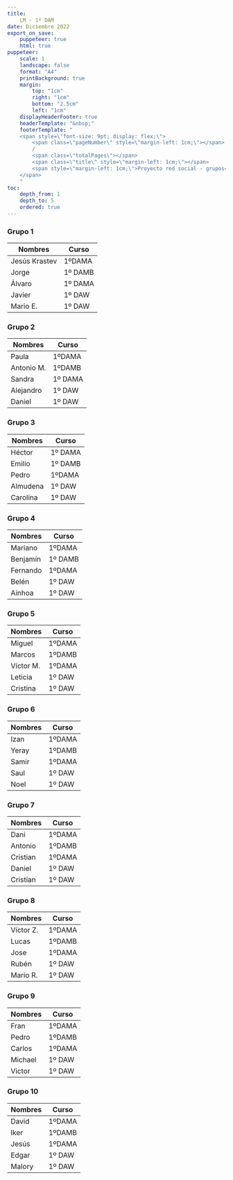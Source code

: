 ```yaml
---
title: 
    LM - 1º DAM
date: Diciembre 2022
export_on_save:
    puppeteer: true
    html: true
puppeteer:
    scale: 1
    landscape: false
    format: "A4"
    printBackground: true
    margin:
        top: "1cm"
        right: "1cm"
        bottom: "2.5cm"
        left: "1cm"
    displayHeaderFooter: true
    headerTemplate: "&nbsp;"
    footerTemplate: "
    <span style=\"font-size: 9pt; display: flex;\">
        <span class=\"pageNumber\" style=\"margin-left: 1cm;\"></span>
        /
        <span class=\"totalPages\"></span>
        <span class=\"title\" style=\"margin-left: 1cm;\"></span>
        <span style=\"margin-left: 1cm;\">Proyecto red social - grupos</span>
    </span>
    "
toc:
    depth_from: 1
    depth_to: 5
    ordered: true
---
```


### Grupo 1
| Nombres | Curso |
|---------|-------|
|Jesús Krastev | 1ºDAMA
|Jorge | 1º DAMB|
|Álvaro| 1º DAMA|
|Javier| 1º DAW|
|Mario E.| 1º DAW|

### Grupo 2
| Nombres | Curso |
|---------|-------|
| Paula | 1ºDAMA
| Antonio M.| 1ºDAMB
| Sandra | 1º DAMA
|Alejandro| 1º DAW|
|Daniel| 1º DAW|

### Grupo 3
| Nombres | Curso |
|---------|-------|
| Héctor | 1º DAMA
| Emilio | 1º DAMB
| Pedro | 1ºDAMA|
|Almudena| 1º DAW|
|Carolina| 1º DAW|

### Grupo 4
| Nombres | Curso |
|---------|-------|
| Mariano | 1ºDAMA |
| Benjamín | 1º DAMB|
| Fernando | 1ºDAMA |
|Belén  | 1º DAW|
|Ainhoa| 1º DAW|

### Grupo 5
| Nombres | Curso |
|---------|-------|
| Miguel  | 1ºDAMA|
| Marcos  | 1ºDAMB|
| Víctor M.  | 1ºDAMA|
|Leticia| 1º DAW|
|Cristina| 1º DAW|

### Grupo 6
| Nombres | Curso |
|---------|-------|
| Izan  | 1ºDAMA|
| Yeray  | 1ºDAMB|
| Samir  | 1ºDAMA|
|Saul| 1º DAW|
|Noel| 1º DAW|


### Grupo 7
| Nombres | Curso |
|---------|-------|
| Dani  | 1ºDAMA|
| Antonio  | 1ºDAMB|
| Cristian  | 1ºDAMA|
|Daniel| 1º DAW|
|Cristian| 1º DAW|


### Grupo 8
| Nombres | Curso |
|---------|-------|
| Víctor Z.  | 1ºDAMA|
| Lucas  | 1ºDAMB|
| Jose  | 1ºDAMA|
|Rubén| 1º DAW|
|Mario R.| 1º DAW|


### Grupo 9
| Nombres | Curso |
|---------|-------|
| Fran  | 1ºDAMA|
| Pedro  | 1ºDAMB|
| Carlos  | 1ºDAMA|
|Michael| 1º DAW|
|Victor| 1º DAW|

### Grupo 10
| Nombres | Curso |
|---------|-------|
| David  | 1ºDAMA|
| Iker  | 1ºDAMB|
| Jesús  | 1ºDAMA|
|Edgar| 1º DAW|
|Malory| 1º DAW|



